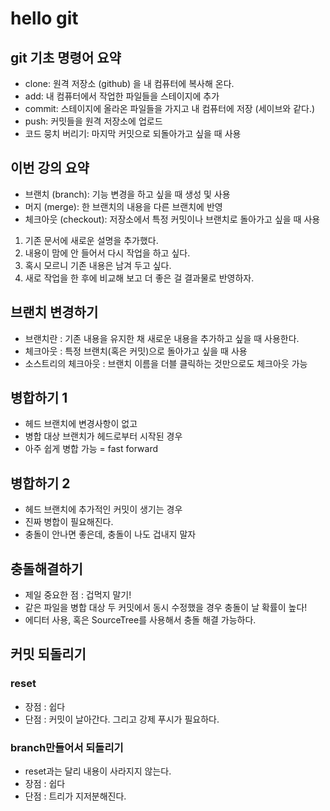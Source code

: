 # hello git

## git 기초 명령어 요약

- clone: 원격 저장소 (github) 을 내 컴퓨터에 복사해 온다.
- add: 내 컴퓨터에서 작업한 파일들을 스테이지에 추가
- commit: 스테이지에 올라온 파일들을 가지고 내 컴퓨터에 저장 (세이브와 같다.)
- push: 커밋들을 원격 저장소에 업로드
- 코드 뭉치 버리기: 마지막 커밋으로 되돌아가고 싶을 때 사용

## 이번 강의 요약

- 브랜치 (branch): 기능 변경을 하고 싶을 때 생성 및 사용
- 머지 (merge): 한 브랜치의 내용을 다른 브랜치에 반영
- 체크아웃 (checkout): 저장소에서 특정 커밋이나 브랜치로 돌아가고 싶을 때 사용

1. 기존 문서에 새로운 설명을 추가했다.
2. 내용이 맘에 안 들어서 다시 작업을 하고 싶다.
3. 혹시 모르니 기존 내용은 남겨 두고 싶다.
4. 새로 작업을 한 후에 비교해 보고 더 좋은 걸 결과물로 반영하자.

## 브랜치 변경하기

- 브랜치란 : 기존 내용을 유지한 채 새로운 내용을 추가하고 싶을 때 사용한다.
- 체크아웃 : 특정 브랜치(혹은 커밋)으로 돌아가고 싶을 때 사용
- 소스트리의 체크아웃 : 브랜치 이름을 더블 클릭하는 것만으로도 체크아웃 가능

## 병합하기 1

- 헤드 브랜치에 변경사항이 없고
- 병합 대상 브랜치가 헤드로부터 시작된 경우
- 아주 쉽게 병합 가능 = fast forward

## 병합하기 2

- 헤드 브랜치에 추가적인 커밋이 생기는 경우
- 진짜 병합이 필요해진다.
- 충돌이 안나면 좋은데, 충돌이 나도 겁내지 말자

## 충돌해결하기
- 제일 중요한 점 : 겁먹지 말기!
- 같은 파일을 병합 대상 두 커밋에서 동시 수정했을 경우 충돌이 날 확률이 높다!
- 에디터 사용, 혹은 SourceTree를 사용해서 충돌 해결 가능하다.

## 커밋 되돌리기

### reset

- 장점 : 쉽다
- 단점 : 커밋이 날아간다. 그리고 강제 푸시가 필요하다.

### branch만들어서 되돌리기

- reset과는 달리 내용이 사라지지 않는다.
- 장점 : 쉽다
- 단점 : 트리가 지저분해진다.
